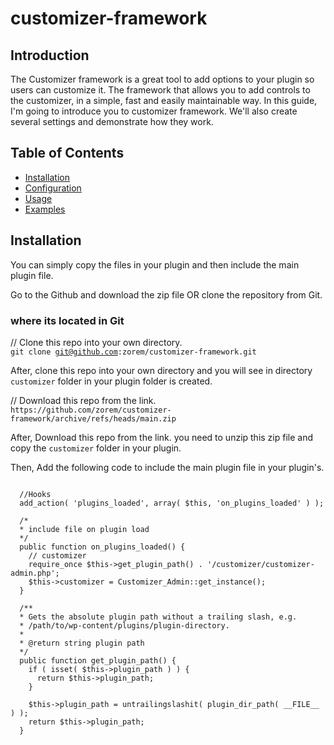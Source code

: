 # customizer-framework
## Introduction
The Customizer framework is a great tool to add options to your plugin so users can customize it. The framework that allows you to add controls to the customizer, in a simple, fast and easily maintainable way. In this guide, I'm going to introduce you to customizer framework. We'll also create several settings and demonstrate how they work.

## Table of Contents

- [Installation](#installation)
- [Configuration](#configuration)
- [Usage](#usage)
- [Examples](#examples)

## Installation
You can simply copy the files in your plugin and then include the main plugin file.

Go to the Github and download the zip file OR clone the repository from Git.

### where its located in Git
<p>// Clone this repo into your own directory.<br><code>git clone <a href="mailto:git@github.com">git@github.com</a>:zorem/customizer-framework.git</code></p>

After, clone this repo into your own directory and you will see in directory <code>customizer</code> folder in your plugin folder is created.

<p>// Download this repo from the link.<br><code>https://github.com/zorem/customizer-framework/archive/refs/heads/main.zip</code></p>

After, Download this repo from the link. you need to unzip this zip file and copy the <code>customizer</code> folder in your plugin.

Then, Add the following code to include the main plugin file in your plugin's.

<pre><code>
  //Hooks
  add_action( 'plugins_loaded', array( $this, 'on_plugins_loaded' ) );

  /*
  * include file on plugin load
  */
  public function on_plugins_loaded() {
    // customizer
    require_once $this->get_plugin_path() . '/customizer/customizer-admin.php';	
    $this->customizer = Customizer_Admin::get_instance();
  }
  
  /**
  * Gets the absolute plugin path without a trailing slash, e.g.
  * /path/to/wp-content/plugins/plugin-directory.
  *
  * @return string plugin path
  */
  public function get_plugin_path() {
    if ( isset( $this->plugin_path ) ) {
      return $this->plugin_path;
    }
  
    $this->plugin_path = untrailingslashit( plugin_dir_path( __FILE__ ) );
    return $this->plugin_path;
  }
</code></pre>